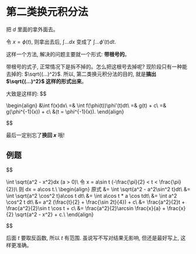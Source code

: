 # 第二类换元积分法
把 $d$ 里面的拿外面去。

令 $x = \phi(t)$, 则拿出去后, $\int ... dx$ 变成了 $\int ... \phi'(t)dt$.

这样一个方法, 解决的问题主要就一个形式: **带根号的**。

带根号的式子, 正常情况下是拆不掉的。怎么把这根号去掉呢? 现阶段只有一种能去掉的: $\sqrt{(...)^2}$. 所以, 第二类换元积分法的目的, 就是**搞出 $\sqrt{(...)^2}$ 这样的形式出来**。

大致是这样的:
$$

\begin{align}
&\int f(x)dx\\
=& \int f(\phi(t))\phi'(t)dt\\
=& g(t) + c\\
=& g(\phi^{-1}(x)) + c\\
&(t = \phi^{-1}(x)).
\end{align}

$$

最后一定别忘了**换回 $x$** 哦!

## 例题
$$

\int \sqrt{a^2 - x^2}dx (a > 0)\\
令 x = a\sin t (-\frac{\pi}{2} < t < \frac{\pi}{2})\\
则 dx = a\cos t.\\
\begin{align}
原式 &= \int \sqrt{a^2 - a^2\sin^2 t}dt\\
&= \int \sqrt{a^2 \cos^2 t}a\cos t dt\\
&= \int a\cos t * a \cos tdt\\
&= \int a^2 \cos^2 t dt\\
&= a^2 (\frac{t}{2} + \frac{\sin 2t}{4}) + c\\
&= \frac{a^2}{2}t + \frac{a^2}{2}\sin t \cos t + c\\
&= \frac{a^2}{2}\arcsin \frac{x}{a} + \frac{x}{2} \sqrt{a^2 - x^2} + c.\\
\end{align}

$$

后面 $t$ 要取反函数, 所以 $t$ 有范围. 虽说写不写对结果无影响, 但还是最好写上, 这样更准确。